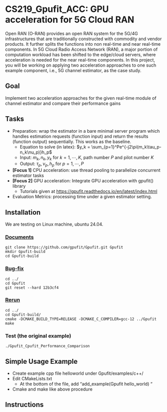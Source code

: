 # CS219_Gpufit_ACC: GPU acceleration for 5G Cloud RAN 

Open RAN (O-RAN) provides an open RAN system for the 5G/4G infrastructures that are traditionally constructed with commodity and vendor products. It further splits the functions into non real-time and near real-time components. In 5G Cloud Radio Access Network (RAN), a major portion of computation workload has been shifted to the edge/cloud servers, where acceleration is needed for the near real-time components. In this project, you will be working on applying two acceleration approaches to one such example component, i.e., 5G channel estimator, as the case study.

## Goal
Implement two acceleration approaches for the given real-time module of channel estimator and compare their performance gains

## Tasks
- Preparation: wrap the estimator in a bare minimal server program which handles estimation requests (function input) and return the results (function output) sequentially. This works as the baseline.
    - Equation to solve (in latex): $y_k = \sum_{p=1}^Pe^{-j2\pi(m_k\tau_p-n_k\nu_p)}h_p$
    - Input: $m_k, n_k, y_k$ for $k=1,\cdots,K$, path number $P$ and pilot number $K$
    - Output: $\tau_p, \nu_p, h_p$ for $p=1,\cdots,P$
- **[Focus 1]** CPU acceleration: use thread pooling to parallelize concurrent estimator tasks
- **[Focus 2]** GPU acceleration: Integrate GPU acceleration with gpufit() library
    - Tutorials given at https://gpufit.readthedocs.io/en/latest/index.html
- Evaluation Metrics: processing time under a given estimator setting.

## Installation
We are testing on Linux machine, ubuntu 24.04.

### [Documents](https://gpufit.readthedocs.io/en/latest/installation.html#compiling-gpufit-on-linux)
```
git clone https://github.com/gpufit/Gpufit.git Gpufit
mkdir Gpufit-build
cd Gpufit-build
```
### [Bug-fix](https://github.com/gpufit/Gpufit/issues/129)
```
cd ../
cd Gpufit
git reset --hard 12b3cf4
```
### [Rerun](https://gpufit.readthedocs.io/en/latest/installation.html#compiling-gpufit-on-linux)
```
cd ../
cd Gpufit-build/
cmake -DCMAKE_BUILD_TYPE=RELEASE -DCMAKE_C_COMPILER=gcc-12 ../Gpufit
make
```
### Test (the original example) 
```
./Gpufit_Cpufit_Performance_Comparison
```

## Simple Usage Example
* Create example cpp file helloworld under Gpufit/examples/c++/
* Edit CMakeLists.txt
    - At the bottom of the file, add “add_example(Gpufit hello_world) “
* Cmake and make like above procedure

## Instructions
```

```